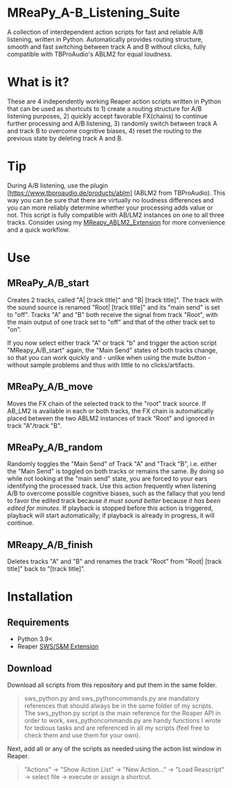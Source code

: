 # MReaPy_A-B_Listening_Suite
A collection of interdependent action scripts for fast and reliable A/B listening, written in Python. Automatically provides routing structure, smooth and fast switching between track A and B without clicks, fully compatible with TBProAudio's ABLM2 for equal loudness.


# What is it?
These are 4 independently working Reaper action scripts written in Python that can be used as shortcuts to 1) create a routing structure for A/B listening purposes, 2) quickly accept favorable FX(chains) to continue further processing and A/B listening, 3) randomly switch between track A and track B to overcome cognitive biases, 4) reset the routing to the previous state by deleting track A and B.


# Tip
During A/B listening, use the plugin [https://www.tbproaudio.de/products/ablm] (ABLM2 from TBProAudio). This way you can be sure that there are virtually no loudness differences and you can more reliably determine whether your processing adds value or not. This script is fully compatible with AB/LM2 instances on one to all three tracks. Consider using my [MReapy_ABLM2_Extension](https://github.com/MarlonKr/MReaPy_ABLM2_Extension) for more convenience and a quick workflow.


# Use
## MReaPy_A/B_start
Creates 2 tracks, called "A| [track title]" and "B| [track title]". The track with the sound source is renamed "Root| [track title]" and its "main send" is set to "off". Tracks "A" and "B" both receive the signal from track "Root", with the main output of one track set to "off" and that of the other track set to "on". 

If you now select either track "A" or track "b" and trigger the action script "MReapy_A/B_start" again, the "Main Send" states of both tracks change, so that you can work quickly and - unlike when using the mute button - without sample problems and thus with little to no clicks/artifacts. 

## MReaPy_A/B_move
Moves the FX chain of the selected track to the "root" track source. If AB_LM2 is available in each or both tracks, the FX chain is automatically placed between the two ABLM2 instances of track "Root" and ignored in track "A"/track "B".

## MReaPy_A/B_random
Randomly toggles the "Main Send" of Track "A" and "Track "B", i.e. either the "Main Send" is toggled on both tracks or remains the same. By doing so while not looking at the "main send" state, you are forced to your ears identifying the processed track. Use this action frequently when listening A/B to overcome possible cognitive biases, such as the fallacy that you tend to favor the edited track because _it must sound better_ because _it has been edited for minutes_. If playback is stopped before this action is triggered, playback will start automatically; if playback is already in progress, it will continue.

## MReapy_A/B_finish
Deletes tracks "A" and "B" and renames the track "Root" from "Root| [track title]" back to "[track title]".


# Installation 
## Requirements
- Python 3.9<
- Reaper [SWS/S&M Extension](https://www.sws-extension.org/) 

## Download 
Download all scripts from this repository and put them in the same folder. 

>sws_python.py and sws_pythoncommands.py are mandatory references that should always be in the same folder of my scripts. The sws_python.py script is the main reference for the Reaper API in order to work, sws_pythoncommands.py are handy functions I wrote for tedious tasks and are referenced in all my scripts (feel free to check them and use them for your own).

Next, add all or any of the scripts as needed using the action list window in Reaper.

>"Actions" → "Show Action List" → "New Action..." → "Load Reascript" → select file → execute or assign a shortcut.




